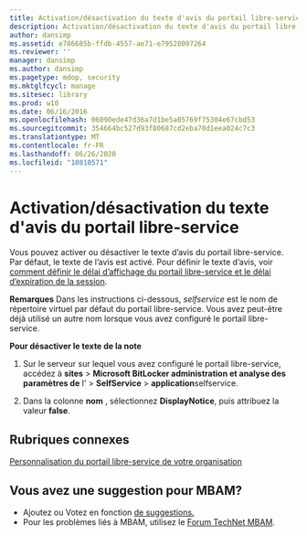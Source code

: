 ```yaml
---
title: Activation/désactivation du texte d'avis du portail libre-service
description: Activation/désactivation du texte d'avis du portail libre-service
author: dansimp
ms.assetid: e786685b-ffdb-4557-ae71-e79528097264
ms.reviewer: ''
manager: dansimp
ms.author: dansimp
ms.pagetype: mdop, security
ms.mktglfcycl: manage
ms.sitesec: library
ms.prod: w10
ms.date: 06/16/2016
ms.openlocfilehash: 06090ede47d36a7d1be5a05769f75304e67cbd53
ms.sourcegitcommit: 354664bc527d93f80687cd2eba70d1eea024c7c3
ms.translationtype: MT
ms.contentlocale: fr-FR
ms.lasthandoff: 06/26/2020
ms.locfileid: "10810571"
---
```

# Activation/désactivation du texte d'avis du portail libre-service


Vous pouvez activer ou désactiver le texte d’avis du portail libre-service. Par défaut, le texte de l’avis est activé. Pour définir le texte d’avis, voir [comment définir le délai d’affichage du portail libre-service et le délai d’expiration de la session](how-to-set-the-self-service-portal-branding-and-session-time-out.md).

**Remarques**  Dans les instructions ci-dessous, *selfservice* est le nom de répertoire virtuel par défaut du portail libre-service. Vous avez peut-être déjà utilisé un autre nom lorsque vous avez configuré le portail libre-service.

 

**Pour désactiver le texte de la note**

1.  Sur le serveur sur lequel vous avez configuré le portail libre-service, accédez à **sites** &gt; **Microsoft BitLocker administration et analyse des paramètres de** l' &gt; **SelfService** &gt; **application**selfservice.

2.  Dans la colonne **nom** , sélectionnez **DisplayNotice**, puis attribuez la valeur **false**.



## Rubriques connexes


[Personnalisation du portail libre-service de votre organisation](customizing-the-self-service-portal-for-your-organization.md)

 

 

## Vous avez une suggestion pour MBAM?
- Ajoutez ou Votez en fonction [de suggestions.](http://mbam.uservoice.com/forums/268571-microsoft-bitlocker-administration-and-monitoring) 
- Pour les problèmes liés à MBAM, utilisez le [Forum TechNet MBAM](https://social.technet.microsoft.com/Forums/home?forum=mdopmbam).



